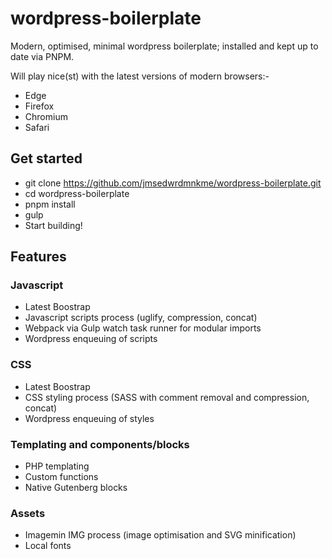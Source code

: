 # wordpress-boilerplate
Modern, optimised, minimal wordpress boilerplate; installed and kept up to date via PNPM.

Will play nice(st) with the latest versions of modern browsers:-
* Edge
* Firefox
* Chromium
* Safari

## Get started
* git clone https://github.com/jmsedwrdmnkme/wordpress-boilerplate.git
* cd wordpress-boilerplate
* pnpm install
* gulp
* Start building!

## Features

### Javascript
* Latest Boostrap
* Javascript scripts process (uglify, compression, concat)
* Webpack via Gulp watch task runner for modular imports
* Wordpress enqueuing of scripts

### CSS
* Latest Boostrap
* CSS styling process (SASS with comment removal and compression, concat)
* Wordpress enqueuing of styles

### Templating and components/blocks
* PHP templating
* Custom functions
* Native Gutenberg blocks

### Assets
* Imagemin IMG process (image optimisation and SVG minification)
* Local fonts


